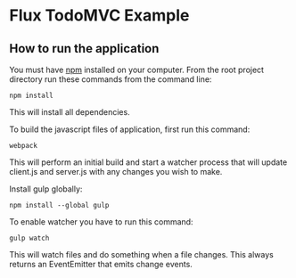 ﻿# Flux TodoMVC Example

## How to run the application

You must have [npm](https://www.npmjs.org/) installed on your computer.
From the root project directory run these commands from the command line:

    npm install

This will install all dependencies.

To build the javascript files of application, first run this command:

    webpack

This will perform an initial build and start a watcher process that will update client.js and server.js with any changes you wish to make.

Install gulp globally:

    npm install --global gulp

To enable watcher you have to run this command:

    gulp watch

This will watch files and do something when a file changes. This always returns an EventEmitter that emits change events.

